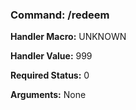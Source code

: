 ### Command: /redeem

**Handler Macro:** UNKNOWN

**Handler Value:** 999

**Required Status:** 0

**Arguments:**
None
